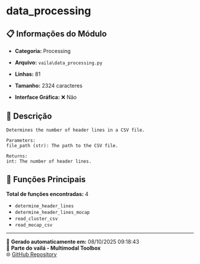 # data_processing

## 📋 Informações do Módulo

- **Categoria:** Processing
- **Arquivo:** `vaila\data_processing.py`
- **Linhas:** 81
- **Tamanho:** 2324 caracteres


- **Interface Gráfica:** ❌ Não

## 📖 Descrição


    Determines the number of header lines in a CSV file.

    Parameters:
    file_path (str): The path to the CSV file.

    Returns:
    int: The number of header lines.
    

## 🔧 Funções Principais

**Total de funções encontradas:** 4

- `determine_header_lines`
- `determine_header_lines_mocap`
- `read_cluster_csv`
- `read_mocap_csv`




---

📅 **Gerado automaticamente em:** 08/10/2025 09:18:43  
🔗 **Parte do vailá - Multimodal Toolbox**  
🌐 [GitHub Repository](https://github.com/vaila-multimodaltoolbox/vaila)
